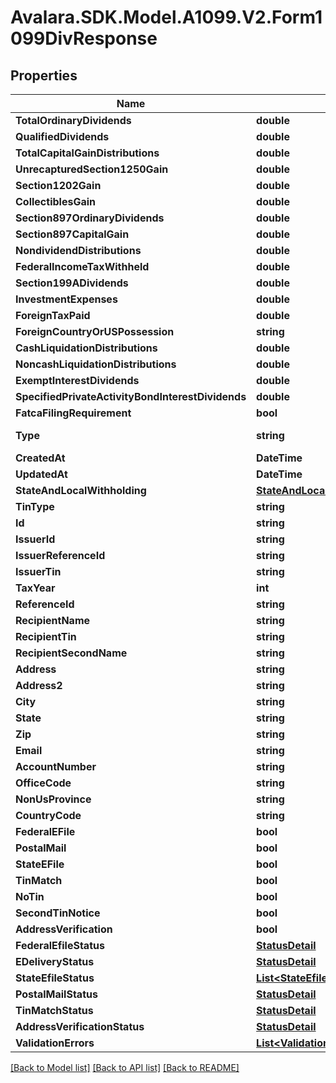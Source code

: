 # Avalara.SDK.Model.A1099.V2.Form1099DivResponse

## Properties

Name | Type | Description | Notes
------------ | ------------- | ------------- | -------------
**TotalOrdinaryDividends** | **double** |  | [optional] 
**QualifiedDividends** | **double** |  | [optional] 
**TotalCapitalGainDistributions** | **double** |  | [optional] 
**UnrecapturedSection1250Gain** | **double** |  | [optional] 
**Section1202Gain** | **double** |  | [optional] 
**CollectiblesGain** | **double** |  | [optional] 
**Section897OrdinaryDividends** | **double** |  | [optional] 
**Section897CapitalGain** | **double** |  | [optional] 
**NondividendDistributions** | **double** |  | [optional] 
**FederalIncomeTaxWithheld** | **double** |  | [optional] 
**Section199ADividends** | **double** |  | [optional] 
**InvestmentExpenses** | **double** |  | [optional] 
**ForeignTaxPaid** | **double** |  | [optional] 
**ForeignCountryOrUSPossession** | **string** |  | [optional] 
**CashLiquidationDistributions** | **double** |  | [optional] 
**NoncashLiquidationDistributions** | **double** |  | [optional] 
**ExemptInterestDividends** | **double** |  | [optional] 
**SpecifiedPrivateActivityBondInterestDividends** | **double** |  | [optional] 
**FatcaFilingRequirement** | **bool** |  | [optional] 
**Type** | **string** |  | [optional] [readonly] 
**CreatedAt** | **DateTime** |  | [optional] 
**UpdatedAt** | **DateTime** |  | [optional] 
**StateAndLocalWithholding** | [**StateAndLocalWithholdingResponse**](StateAndLocalWithholdingResponse.md) |  | [optional] 
**TinType** | **string** |  | [optional] 
**Id** | **string** |  | [optional] 
**IssuerId** | **string** |  | [optional] 
**IssuerReferenceId** | **string** |  | [optional] 
**IssuerTin** | **string** |  | [optional] 
**TaxYear** | **int** |  | [optional] 
**ReferenceId** | **string** |  | [optional] 
**RecipientName** | **string** |  | [optional] 
**RecipientTin** | **string** |  | [optional] 
**RecipientSecondName** | **string** |  | [optional] 
**Address** | **string** |  | [optional] 
**Address2** | **string** |  | [optional] 
**City** | **string** |  | [optional] 
**State** | **string** |  | [optional] 
**Zip** | **string** |  | [optional] 
**Email** | **string** |  | [optional] 
**AccountNumber** | **string** |  | [optional] 
**OfficeCode** | **string** |  | [optional] 
**NonUsProvince** | **string** |  | [optional] 
**CountryCode** | **string** |  | [optional] 
**FederalEFile** | **bool** |  | [optional] 
**PostalMail** | **bool** |  | [optional] 
**StateEFile** | **bool** |  | [optional] 
**TinMatch** | **bool** |  | [optional] 
**NoTin** | **bool** |  | [optional] 
**SecondTinNotice** | **bool** |  | [optional] 
**AddressVerification** | **bool** |  | [optional] 
**FederalEfileStatus** | [**StatusDetail**](StatusDetail.md) |  | [optional] 
**EDeliveryStatus** | [**StatusDetail**](StatusDetail.md) |  | [optional] 
**StateEfileStatus** | [**List&lt;StateEfileStatusDetailResponse&gt;**](StateEfileStatusDetailResponse.md) |  | [optional] 
**PostalMailStatus** | [**StatusDetail**](StatusDetail.md) |  | [optional] 
**TinMatchStatus** | [**StatusDetail**](StatusDetail.md) |  | [optional] 
**AddressVerificationStatus** | [**StatusDetail**](StatusDetail.md) |  | [optional] 
**ValidationErrors** | [**List&lt;ValidationErrorResponse&gt;**](ValidationErrorResponse.md) |  | [optional] 

[[Back to Model list]](../../../README.md#documentation-for-models) [[Back to API list]](../../../README.md#documentation-for-api-endpoints) [[Back to README]](../../../README.md)


